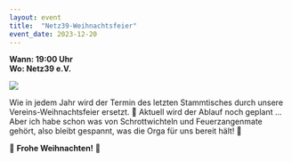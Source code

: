 ```yaml
---
layout: event
title:  "Netz39-Weihnachtsfeier"
event_date: 2023-12-20
---
```


**Wann: 19:00 Uhr**\
**Wo: Netz39 e.V.**

![](https://cdn.netz39.de/img/pexels/pexels-george-dolgikh-1666065.jpg)

Wie in jedem Jahr wird der Termin des letzten Stammtisches durch unsere Vereins-Weihnachtsfeier ersetzt. 🎅 Aktuell wird der Ablauf noch geplant ... Aber ich habe schon was von Schrottwichteln und Feuerzangenmate gehört, also bleibt gespannt, was die Orga für uns bereit hält! 🎁

🎄 **Frohe Weihnachten!** 🎄